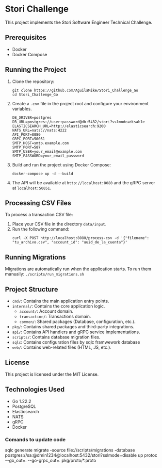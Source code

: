 # Stori Challenge

This project implements the Stori Software Engineer Technical Challenge.

## Prerequisites

- Docker
- Docker Compose

## Running the Project

1. Clone the repository:
   ```
   git clone https://github.com/AguilaMike/Stori_Challenge_Go
   cd Stori_Challenge_Go
   ```
2. Create a `.env` file in the project root and configure your environment variables.
    ```
    DB_DRIVER=postgres
    DB_URL=postgres://user:password@db:5432/stori?sslmode=disable
    ELASTICSEARCH_URL=http://elasticsearch:9200
    NATS_URL=nats://nats:4222
    API_PORT=8080
    GRPC_PORT=50051
    SMTP_HOST=smtp.example.com
    SMTP_PORT=587
    SMTP_USER=your_email@example.com
    SMTP_PASSWORD=your_email_password
    ```
3. Build and run the project using Docker Compose:
    ```
    docker-compose up -d --build
    ```
4. The API will be available at `http://localhost:8080` and the gRPC server at `localhost:50051`.

## Processing CSV Files

To process a transaction CSV file:

1. Place your CSV file in the directory `data/input`.
2. Run the following command:
   ```
   curl -X POST http://localhost:8080/process-csv -d '{"filename": "tu_archivo.csv", "account_id": "uuid_de_la_cuenta"}'
   ```

## Running Migrations

Migrations are automatically run when the application starts. To run them manually:
    ```
    ./scripts/run_migrations.sh
    ```

## Project Structure

- `cmd/`: Contains the main application entry points.
- `internal/`: Contains the core application logic.
  - `account/`: Account domain.
  - `transaction/`: Transactions domain.
  - `common/`: Shared packages (Database, configuration, etc.).
- `pkg/`: Contains shared packages and third-party integrations.
- `api/`: Contains API handlers and gRPC service implementations.
- `scripts/`: Contains database migration files.
- `sqlc`: Contains configuration files by sqlc framwework database
- `web/`: Contains web-related files (HTML, JS, etc.).

## License

This project is licensed under the MIT License.

## Technologies Used

- Go 1.22.2
- PostgreSQL
- Elasticsearch
- NATS
- gRPC
- Docker


### Comands to update code
sqlc generate
migrate -source file://scripts/migrations -database postgres://sa:@dmin1234@localhost:5432/stori?sslmode=disable up
protoc --go_out=. --go-grpc_out=. pkg/proto/*.proto
